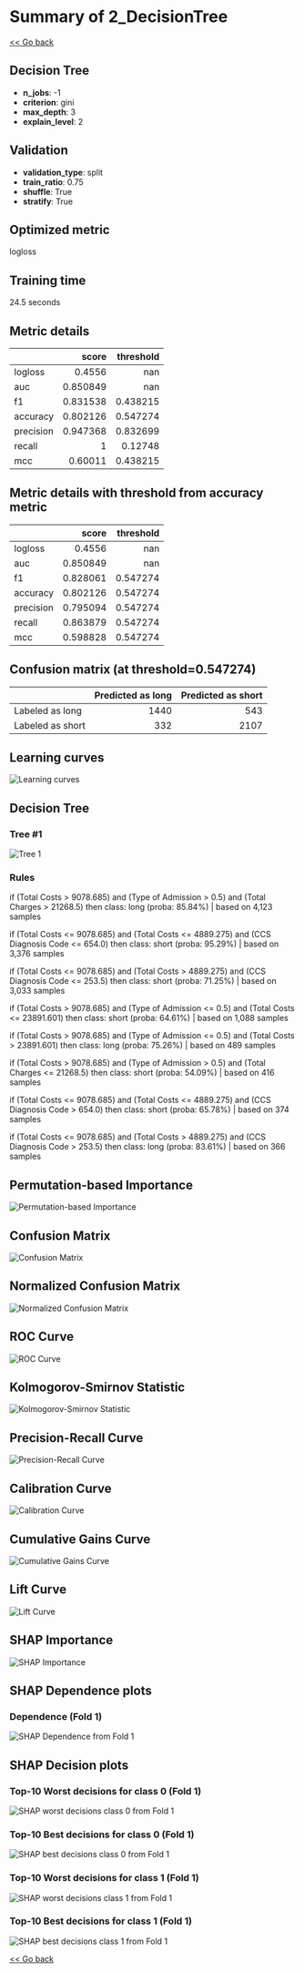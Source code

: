 # Summary of 2_DecisionTree

[<< Go back](../README.md)


## Decision Tree
- **n_jobs**: -1
- **criterion**: gini
- **max_depth**: 3
- **explain_level**: 2

## Validation
 - **validation_type**: split
 - **train_ratio**: 0.75
 - **shuffle**: True
 - **stratify**: True

## Optimized metric
logloss

## Training time

24.5 seconds

## Metric details
|           |    score |   threshold |
|:----------|---------:|------------:|
| logloss   | 0.4556   |  nan        |
| auc       | 0.850849 |  nan        |
| f1        | 0.831538 |    0.438215 |
| accuracy  | 0.802126 |    0.547274 |
| precision | 0.947368 |    0.832699 |
| recall    | 1        |    0.12748  |
| mcc       | 0.60011  |    0.438215 |


## Metric details with threshold from accuracy metric
|           |    score |   threshold |
|:----------|---------:|------------:|
| logloss   | 0.4556   |  nan        |
| auc       | 0.850849 |  nan        |
| f1        | 0.828061 |    0.547274 |
| accuracy  | 0.802126 |    0.547274 |
| precision | 0.795094 |    0.547274 |
| recall    | 0.863879 |    0.547274 |
| mcc       | 0.598828 |    0.547274 |


## Confusion matrix (at threshold=0.547274)
|                  |   Predicted as long |   Predicted as short |
|:-----------------|--------------------:|---------------------:|
| Labeled as long  |                1440 |                  543 |
| Labeled as short |                 332 |                 2107 |

## Learning curves
![Learning curves](learning_curves.png)

## Decision Tree 

### Tree #1
![Tree 1](learner_fold_0_tree.svg)

### Rules

if (Total Costs > 9078.685) and (Type of Admission > 0.5) and (Total Charges > 21268.5) then class: long (proba: 85.84%) | based on 4,123 samples

if (Total Costs <= 9078.685) and (Total Costs <= 4889.275) and (CCS Diagnosis Code <= 654.0) then class: short (proba: 95.29%) | based on 3,376 samples

if (Total Costs <= 9078.685) and (Total Costs > 4889.275) and (CCS Diagnosis Code <= 253.5) then class: short (proba: 71.25%) | based on 3,033 samples

if (Total Costs > 9078.685) and (Type of Admission <= 0.5) and (Total Costs <= 23891.601) then class: short (proba: 64.61%) | based on 1,088 samples

if (Total Costs > 9078.685) and (Type of Admission <= 0.5) and (Total Costs > 23891.601) then class: long (proba: 75.26%) | based on 489 samples

if (Total Costs > 9078.685) and (Type of Admission > 0.5) and (Total Charges <= 21268.5) then class: short (proba: 54.09%) | based on 416 samples

if (Total Costs <= 9078.685) and (Total Costs <= 4889.275) and (CCS Diagnosis Code > 654.0) then class: short (proba: 65.78%) | based on 374 samples

if (Total Costs <= 9078.685) and (Total Costs > 4889.275) and (CCS Diagnosis Code > 253.5) then class: long (proba: 83.61%) | based on 366 samples





## Permutation-based Importance
![Permutation-based Importance](permutation_importance.png)
## Confusion Matrix

![Confusion Matrix](confusion_matrix.png)


## Normalized Confusion Matrix

![Normalized Confusion Matrix](confusion_matrix_normalized.png)


## ROC Curve

![ROC Curve](roc_curve.png)


## Kolmogorov-Smirnov Statistic

![Kolmogorov-Smirnov Statistic](ks_statistic.png)


## Precision-Recall Curve

![Precision-Recall Curve](precision_recall_curve.png)


## Calibration Curve

![Calibration Curve](calibration_curve_curve.png)


## Cumulative Gains Curve

![Cumulative Gains Curve](cumulative_gains_curve.png)


## Lift Curve

![Lift Curve](lift_curve.png)



## SHAP Importance
![SHAP Importance](shap_importance.png)

## SHAP Dependence plots

### Dependence (Fold 1)
![SHAP Dependence from Fold 1](learner_fold_0_shap_dependence.png)

## SHAP Decision plots

### Top-10 Worst decisions for class 0 (Fold 1)
![SHAP worst decisions class 0 from Fold 1](learner_fold_0_shap_class_0_worst_decisions.png)
### Top-10 Best decisions for class 0 (Fold 1)
![SHAP best decisions class 0 from Fold 1](learner_fold_0_shap_class_0_best_decisions.png)
### Top-10 Worst decisions for class 1 (Fold 1)
![SHAP worst decisions class 1 from Fold 1](learner_fold_0_shap_class_1_worst_decisions.png)
### Top-10 Best decisions for class 1 (Fold 1)
![SHAP best decisions class 1 from Fold 1](learner_fold_0_shap_class_1_best_decisions.png)

[<< Go back](../README.md)
